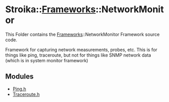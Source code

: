 # Stroika::[Frameworks](../)::NetworkMonitor

This Folder contains the [Frameworks](../)::NetworkMonitor Framework source code.

Framework for capturing network measurements, probes, etc.
This is for things like ping, traceroute, but not for things like SNMP network data (which is in system monitor framework)

## Modules

- [Ping.h](Ping.h)
- [Traceroute.h](Traceroute.h)
